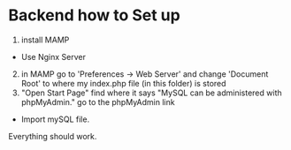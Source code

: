 # Backend how to Set up

1. install MAMP
  - Use Nginx Server
2. in MAMP go to 'Preferences -> Web Server' and change 'Document Root' to where my index.php file (in this folder) is stored
3. "Open Start Page" find where it says "MySQL can be administered with phpMyAdmin." go to the phpMyAdmin link
  - Import mySQL file.

Everything should work.